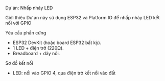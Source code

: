 Dự án: Nhấp nháy LED

Giới thiệu
Dự án này sử dụng ESP32 và Platform IO để nhấp nháy LED kết nối với GPIO

Yêu cầu phần cứng
- ESP32 DevKit (hoặc board ESP32 bất kỳ).  
- 1 LED + điện trở (220Ω).  
- Breadboard + dây nối.  

 Sơ đồ kết nối
- LED: nối vào GPIO 4, qua điện trở kết nối vào đất



